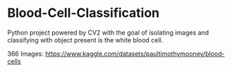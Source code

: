 # Blood-Cell-Classification
Python project powered by CV2 with the goal of isolating images and classifying with object present is the white blood cell.

366 Images: https://www.kaggle.com/datasets/paultimothymooney/blood-cells